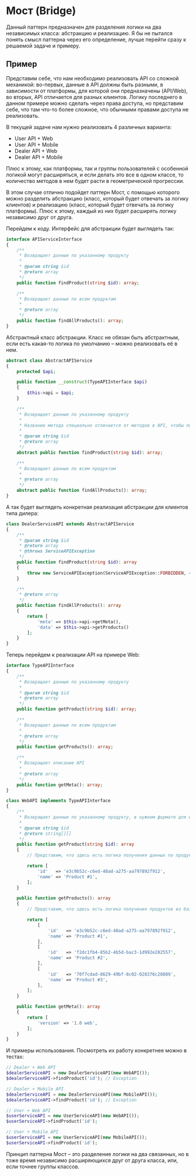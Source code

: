 
# Мост (Bridge)

Данный паттерн предназначен для разделения логики на два независимых класса: абстракцию и реализацию. Я бы не 
пытался понять смысл паттерна через его определение, лучше перейти сразу к решаемой задаче и примеру.

## Пример

Представим себе, что нам необходимо реализовать API со сложной механикой: во-первых, данные в API должны быть разными,
в зависимости от платформы, для которой они предназначены (API/Web), во вторых, API отличается для разных клиентов.
Логику последнего в данном примере можно сделать через права доступа, но представим себе, что там что-то более сложное,
что обычными правами доступа не реализовать.

В текущей задаче нам нужно реализовать 4 различных варианта:

- User API + Web
- User API + Mobile
- Dealer API + Web
- Dealer API + Mobile

Плюс к этому, как платформы, так и группы пользователей с особенной логикой могут расширяться, и если делать это все
в одном классе, то количество методов в нем будет расти в геометрической прогрессии.

В этом случае отлично подойдет паттерн Мост, с помощью которого можно разделить абстракцию (класс, который будет
отвечать за логику клиентов) и реализацию (класс, который будет отвечать за логику платформы). Плюс к этому, каждый из
них будет расширять логику независимо друг от друга.

Перейдем к коду. Интерфейс для абстракции будет выглядеть так:

```php
interface APIServiceInterface
{
    /**
     * Возвращает данные по указанному продукту
     * 
     * @param string $id
     * @return array
     */
    public function findProduct(string $id): array;

    /**
     * Возвращает данные по всем продуктам
     * 
     * @return array
     */
    public function findAllProducts(): array;
}
```

Абстрактный класс абстракции. Класс не обязан быть абстрактным, если есть какая-то логика по умолчанию – можно 
реализовать её в нем.

```php
abstract class AbstractAPIService
{
    protected $api;

    public function __construct(TypeAPIInterface $api)
    {
        $this->api = $api;
    }

    /**
     * Возвращает данные по указанному продукту
     *
     * Название метода специально отличается от методов в API, чтобы показать, что они не должны быть одинаковыми
     *
     * @param string $id
     * @return array
     */
    abstract public function findProduct(string $id): array;

    /**
     * Возвращает данные по всем продуктам
     *
     * @return array
     */
    abstract public function findAllProducts(): array;
}
```

А так будет выглядеть конкретная реализация абстракции для клиентов типа дилера:

```php
class DealerServiceAPI extends AbstractAPIService
{
    /**
     * @param string $id
     * @return array
     * @throws ServiceAPIException
     */
    public function findProduct(string $id): array
    {
        throw new ServiceAPIException(ServiceAPIException::FORBIDDEN, 404);
    }

    /**
     * @return array
     */
    public function findAllProducts(): array
    {
        return [
            'meta' => $this->api->getMeta(),
            'data' => $this->api->getProducts()
        ];
    }
}
```

Теперь перейдем к реализации API на примере Web:

```php
interface TypeAPIInterface
{
    /**
     * Возвращает данные по указанному продукту
     *
     * @param string $id
     * @return array
     */
    public function getProduct(string $id): array;

    /**
     * Возвращает данные по всем продуктам
     *
     * @return array
     */
    public function getProducts(): array;

    /**
     * Возвращает описание API
     *
     * @return array
     */
    public function getMeta(): array;
}

class WebAPI implements TypeAPIInterface
{
    /**
     * Возвращает данные по указанному продукту, в нужном формате для web-фронта
     *
     * @param string $id
     * @return string[][]
     */
    public function getProduct(string $id): array
    {
        // Представим, что здесь есть логика получения данных по продукты из базы, по его id

        return [
            'id'   => 'e3c9b52c-c6ed-48ad-a275-aa797892f912',
            'name' => 'Product #1',
        ];
    }

    public function getProducts(): array
    {
        // Представим, что здесь есть логика получения продуктов из базы

        return [
            [
                'id'   => 'e3c9b52c-c6ed-48ad-a275-aa797892f912',
                'name' => 'Product #1',
            ],
            [
                'id'   => 'f2dc1fb4-85b2-4b5d-bac3-1d992e282557',
                'name' => 'Product #2',
            ],
            [
                'id'   => '70f7cdad-8629-49bf-8c02-028376c20889',
                'name' => 'Product #3',
            ],
        ];
    }

    public function getMeta(): array
    {
        return [
            'version' => '1.0 web',
        ];
    }
}
```

И примеры использования. Посмотреть их работу конкретнее можно в тестах:

```php
// Dealer + Web API
$dealerServiceAPI = new DealerServiceAPI(new WebAPI());
$dealerServiceAPI->findProduct('id'); // Exception

// Dealer + Mobile API
$dealerServiceAPI = new DealerServiceAPI(new MobileAPI());
$dealerServiceAPI->findProduct('id'); // Exception

// User + Web API
$userServiceAPI = new UserServiceAPI(new WebAPI());
$userServiceAPI->findProduct('id');

// User + Mobile API
$userServiceAPI = new UserServiceAPI(new MobileAPI());
$userServiceAPI->findProduct('id');
```

Принцип паттерна Мост – это разделение логики на два связанных, но в тоже время независимо расширяющихся друг от друга
класса, или, если точнее группы классов.
